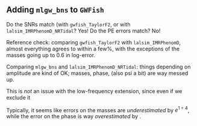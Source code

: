 ## Adding `mlgw_bns` to `GWFish`

Do the SNRs match (with `gwfish_TaylorF2`, or with `lalsim_IMRPhenomD_NRTidal`? Yes! 
Do the PE errors match? No! 

Reference check: comparing `gwfish_TaylorF2` with `lalsim_IMRPhenomD`, almost 
everything agrees to within a few%, with the exceptions of the masses going up to 
0.6 in log-error.

Comparing `mlgw_bns` and `lalsim_IMRPhenomD_NRTidal`: 
things depending on amplitude are kind of OK; masses, phase, (also psi a bit)
are way messed up.

This is _not_ an issue with the low-frequency extension, since
even if we exclude it 

Typically, it seems like errors on the masses are _underestimated_ by $e^{1 \div 4}$,
while the error on the phase is way _overestimated_ by .
